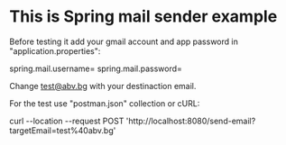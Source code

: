 # This is Spring mail sender example

Before testing it add your gmail account and app password in "application.properties":

spring.mail.username=<gmail>
spring.mail.password=<app pasword>

Change test@abv.bg with your destinaction email.

For the test use "postman.json" collection or cURL:

curl --location --request POST 'http://localhost:8080/send-email?targetEmail=test%40abv.bg'

